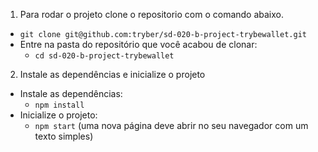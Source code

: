 1. Para rodar o projeto clone o repositorio com o comando abaixo.

- `git clone git@github.com:tryber/sd-020-b-project-trybewallet.git`
- Entre na pasta do repositório que você acabou de clonar:
  - `cd sd-020-b-project-trybewallet`

2. Instale as dependências e inicialize o projeto

- Instale as dependências:
  - `npm install`
- Inicialize o projeto:
  - `npm start` (uma nova página deve abrir no seu navegador com um texto simples)